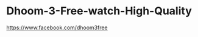 Dhoom-3-Free-watch-High-Quality
===============================

https://www.facebook.com/dhoom3free
